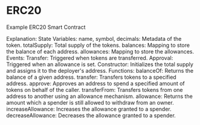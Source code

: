 # ERC20
Example ERC20 Smart Contract

Explanation:
State Variables:
name, symbol, decimals: Metadata of the token.
totalSupply: Total supply of the tokens.
balances: Mapping to store the balance of each address.
allowances: Mapping to store the allowances.
Events:
Transfer: Triggered when tokens are transferred.
Approval: Triggered when an allowance is set.
Constructor:
Initializes the total supply and assigns it to the deployer's address.
Functions:
balanceOf: Returns the balance of a given address.
transfer: Transfers tokens to a specified address.
approve: Approves an address to spend a specified amount of tokens on behalf of the caller.
transferFrom: Transfers tokens from one address to another using an allowance mechanism.
allowance: Returns the amount which a spender is still allowed to withdraw from an owner.
increaseAllowance: Increases the allowance granted to a spender.
decreaseAllowance: Decreases the allowance granted to a spender.

